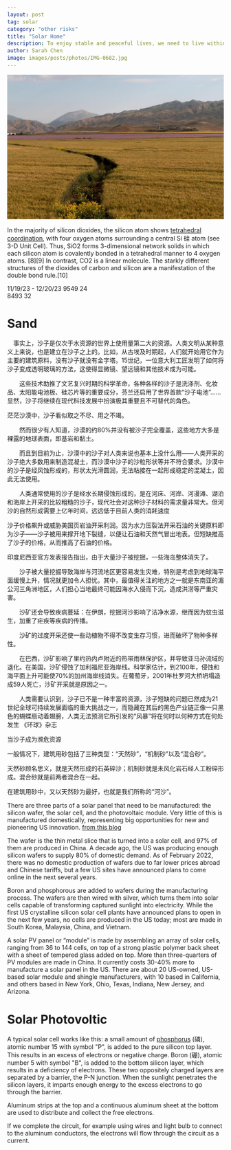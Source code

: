 ```yaml
---
layout: post
tag: solar
category: "other risks"
title: "Solar Home"
description: To enjoy stable and peaceful lives, we need to live within our means, which means starting by optimizing solar energy in our homes
author: Sarah Chen
image: images/posts/photos/IMG-0682.jpg
---
```

![](/images/posts/photos/IMG-0682.jpg)

In the majority of silicon dioxides, the silicon atom shows [tetrahedral coordination](https://upload.wikimedia.org/wikipedia/commons/thumb/f/fb/Tetrahedral-3D-balls.png/440px-Tetrahedral-3D-balls.png), with four oxygen atoms surrounding a central Si 硅 atom (see 3-D Unit Cell). Thus, SiO2 forms 3-dimensional network solids in which each silicon atom is covalently bonded in a tetrahedral manner to 4 oxygen atoms. [8][9] In contrast, CO2 is a linear molecule. The starkly different structures of the dioxides of carbon and silicon are a manifestation of the double bond rule.[10]

11/19/23 - 12/20/23
9549 24  
8493 32




# Sand



　事实上，沙子是仅次于水资源的世界上使用量第二大的资源。人类文明从某种意义上来说，也是建立在沙子之上的。比如，从古埃及时期起，人们就开始用它作为主要的建筑原料，没有沙子就没有金字塔。15世纪，一位意大利工匠发明了如何将沙子变成透明玻璃的方法，这使得显微镜、望远镜和其他技术成为可能。

　　这些技术助推了文艺复兴时期的科学革命，各种各样的沙子是洗涤剂、化妆品、太阳能电池板、硅芯片等的重要成分，芬兰还启用了世界首款“沙子电池”……显然，沙子将继续在现代科技发展中扮演极其重要且不可替代的角色。



茫茫沙漠中，沙子看似取之不尽、用之不竭。

　　然而很少有人知道，沙漠的约80%并没有被沙子完全覆盖，这些地方大多是裸露的地球表面，即基岩和黏土。

　　而且到目前为止，沙漠中的沙子对人类来说也基本上没什么用——人类开采的沙子绝大多数用来制造混凝土，而沙漠中沙子的沙粒形状等并不符合要求。沙漠中的沙子是经风蚀形成的，形状太光滑圆润，无法粘接在一起形成稳定的混凝土，因此无法使用。

　　人类通常使用的沙子是经水长期侵蚀形成的，是在河床、河岸、河漫滩、湖泊和海岸上开采的比较粗糙的沙子，现代社会对这种沙子材料的需求量非常大。但河沙的自然形成需要上亿年时间，远远低于目前人类的消耗速度



沙子价格飙升或威胁美国页岩油开采利润。因为水力压裂法开采石油的关键原料即为沙子——沙子被用来撑开地下裂缝，以便让石油和天然气冒出地表。但短缺推高了沙子的价格，从而推高了石油的价格。


印度尼西亚官方发表报告指出，由于大量沙子被挖掘，一些海岛整体消失了。

　　沙子被大量挖掘导致海岸与河流地区更容易发生灾难，特别是考虑到地球海平面缓慢上升，情况就更加令人担忧。其中，最值得关注的地方之一就是东南亚的湄公河三角洲地区，人们担心当地最终可能因海水入侵而下沉，造成洪涝等严重灾害。

　　沙矿还会导致疾病蔓延：在伊朗，挖掘河沙影响了洁净水源，继而因为蚊虫滋生，加重了疟疾等疾病的传播。

　　沙矿的过度开采还使一些动植物不得不改变生存习惯，进而破坏了物种多样性。

　　在巴西，沙矿影响了里约热内卢附近的热带雨林保护区，并导致亚马孙流域的退化。在美国，沙矿侵蚀了加利福尼亚海岸线。科学家估计，到2100年，侵蚀和海平面上升可能使70%的加州海岸线消失。在葡萄牙，2001年杜罗河大桥坍塌造成59人死亡，沙矿开采就是原因之一。

　　人类需要认识到，沙子已不是一种丰富的资源，沙子短缺的问题已然成为21世纪全球可持续发展面临的重大挑战之一，而隐藏在其后的黑色产业链正像一只黑色的蝴蝶扇动着翅膀，人类无法预测它所引发的“风暴”将在何时以何种方式在何处发生
《环球》杂志

当沙子成为濒危资源



一般情况下，建筑用砂包括了三种类型：“天然砂”，“机制砂”以及“混合砂”。

天然砂顾名思义，就是天然形成的石英碎沙；机制砂就是未风化岩石经人工粉碎形成。混合砂就是前两者混合在一起。

在建筑用砂中，又以天然砂为最好，也就是我们所称的“河沙”。

There are three parts of a solar panel that need to be manufactured: the silicon wafer, the solar cell, and the photovoltaic module. Very little of this is manufactured domestically, representing big opportunities for new and pioneering US innovation.  [from this blog](https://blog.ucsusa.org/charlie-hoffs/mining-raw-materials-for-solar-panels-problems-and-solutions/a)

The wafer is the thin metal slice that is turned into a solar cell, and 97% of them are produced in China. A decade ago, the US was producing enough silicon wafers to supply 80% of domestic demand. As of February 2022, there was no domestic production of wafers due to far lower prices abroad and Chinese tariffs, but a few US sites have announced plans to come online in the next several years.

Boron and phosphorous are added to wafers during the manufacturing process. The wafers are then wired with silver, which turns them into solar cells capable of transforming captured sunlight into electricity. While the first US crystalline silicon solar cell plants have announced plans to open in the next few years, no cells are produced in the US today; most are made in South Korea, Malaysia, China, and Vietnam. 

A solar PV panel or “module” is made by assembling an array of solar cells, ranging from 36 to 144 cells, on top of a strong plastic polymer back sheet with a sheet of tempered glass added on top. More than three-quarters of PV modules are made in China. It currently costs 30-40% more to manufacture a solar panel in the US. There are about 20 US-owned, US-based solar module and shingle manufacturers, with 10 based in California, and others based in New York, Ohio, Texas, Indiana, New Jersey, and Arizona. 

# Solar Photovoltic 

A typical solar cell works like this:
a small amount of [phosphorus](https://en.wikipedia.org/wiki/Phosphorus) (磷), atomic number 15 with symbol "P",  is added to the pure silicon top layer.  This results in an excess of electrons or negative charge. 
Boron (硼), atomic number 5 with symbol "B", is added to the bottom silicon layer, which results in a deficiency of electrons. 
These two oppositely charged layers are separated by a barrier, the P-N junction.  When the sunlight penetrates the silicon layers, it imparts enough energy to the excess electrons to go through the barrier. 

Aluminum strips at the top and a continuous aluminum sheet at the bottom are used to distribute and collect the free electrons. 

If we complete the circuit, for example using wires and light bulb to connect to the aluminum conductors, the electrons will flow through the circuit as a current. 

